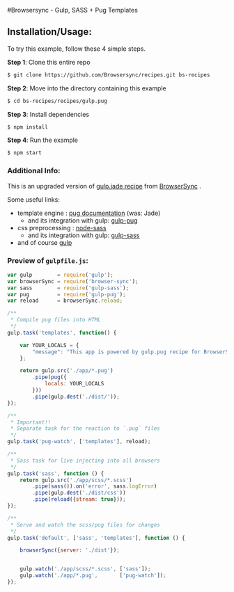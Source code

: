 #Browsersync - Gulp, SASS + Pug Templates

## Installation/Usage:

To try this example, follow these 4 simple steps. 

**Step 1**: Clone this entire repo
```bash
$ git clone https://github.com/Browsersync/recipes.git bs-recipes
```

**Step 2**: Move into the directory containing this example
```bash
$ cd bs-recipes/recipes/gulp.pug
```

**Step 3**: Install dependencies
```bash
$ npm install
```

**Step 4**: Run the example
```bash
$ npm start
```

### Additional Info:

This is an upgraded version of [gulp.jade recipe](https://github.com/Browsersync/recipes/tree/master/recipes/gulp.jade) from [BrowserSync](https://github.com/browsersync/browser-sync) .

Some useful links:

  - template engine : [pug documentation](https://pugjs.org/api/reference.html)
    (was: Jade)
    - and its integration with gulp: [gulp-pug](https://www.npmjs.com/package/gulp-pug)
  - css preprocessing : [node-sass](https://www.npmjs.com/package/node-sass)
    - and its integration with
      gulp: [gulp-sass](https://www.npmjs.com/package/gulp-sass)
  - and of course [gulp](https://github.com/gulpjs/gulp/blob/master/docs/README.md)

### Preview of `gulpfile.js`:
```js
var gulp        = require('gulp');
var browserSync = require('browser-sync');
var sass        = require('gulp-sass');
var pug         = require('gulp-pug');
var reload      = browserSync.reload;

/**
 * Compile pug files into HTML
 */
gulp.task('templates', function() {

    var YOUR_LOCALS = {
        "message": "This app is powered by gulp.pug recipe for BrowserSync"
    };

    return gulp.src('./app/*.pug')
        .pipe(pug({
            locals: YOUR_LOCALS
        }))
        .pipe(gulp.dest('./dist/'));
});

/**
 * Important!!
 * Separate task for the reaction to `.pug` files
 */
gulp.task('pug-watch', ['templates'], reload);

/**
 * Sass task for live injecting into all browsers
 */
gulp.task('sass', function () {
    return gulp.src('./app/scss/*.scss')
        .pipe(sass()).on('error', sass.logError)
        .pipe(gulp.dest('./dist/css'))
        .pipe(reload({stream: true}));
});

/**
 * Serve and watch the scss/pug files for changes
 */
gulp.task('default', ['sass', 'templates'], function () {

    browserSync({server: './dist'});


    gulp.watch('./app/scss/*.scss', ['sass']);
    gulp.watch('./app/*.pug',       ['pug-watch']);
});

```

